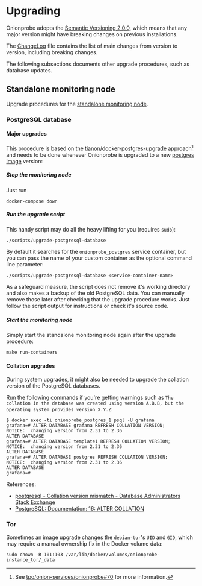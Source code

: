# Upgrading

Onionprobe adopts the [Semantic Versioning 2.0.0][], which means that any major
version might have breaking changes on previous installations.

The [ChangeLog][] file contains the list of main changes from version to version, including
breaking changes.

The following subsections documents other upgrade procedures, such as database updates.

[Semantic Versioning 2.0.0]: https://semver.org/spec/v2.0.0.html
[ChangeLog]: https://gitlab.torproject.org/tpo/onion-services/onionprobe/-/blob/main/ChangeLog.md

## Standalone monitoring node

Upgrade procedures for the [standalone monitoring node](standalone.md).

[PostgreSQL]: https://postgresql.org

### PostgreSQL database

#### Major upgrades

This procedure is based on the [tianon/docker-postgres-upgrade][]
approach[^docker-postgres-upgrade] and needs to be done whenever Onionprobe is
upgraded to a new [postgres image][] version:

##### Stop the monitoring node

Just run

    docker-compose down

##### Run the upgrade script

This handy script may do all the heavy lifting for you (requires `sudo`):

    ./scripts/upgrade-postgresql-database

By default it searches for the `onionprobe_postgres` service container, but
you can pass the name of your custom container as the optional command line
parameter:

    ./scripts/upgrade-postgresql-database <service-container-name>

As a safeguard measure, the script does not remove it's working directory and
also makes a backup of the old PostgreSQL data. You can manually remove those
later after checking that the upgrade procedure works. Just follow the script
output for instructions or check it's source code.

##### Start the monitoring node

Simply start the standalone monitoring node again after the upgrade procedure:

    make run-containers

[tianon/docker-postgres-upgrade]: https://github.com/tianon/docker-postgres-upgrade
[tpo/onion-services/onionprobe#70]: https://gitlab.torproject.org/tpo/onion-services/onionprobe/-/issues/70
[postgres image]: https://hub.docker.com/_/postgres
[^docker-postgres-upgrade]: See [tpo/onion-services/onionprobe#70][] for more information.

#### Collation upgrades

During system upgrades, it might also be needed to upgrade the collation
version of the PostgreSQL databases.

Run the following commands if you're getting warnings such as `The collation in
the database was created using version A.B.B, but the operating system provides
version X.Y.Z`:

    $ docker exec -ti onionprobe_postgres_1 psql -U grafana
    grafana=# ALTER DATABASE grafana REFRESH COLLATION VERSION;
    NOTICE:  changing version from 2.31 to 2.36
    ALTER DATABASE
    grafana=# ALTER DATABASE template1 REFRESH COLLATION VERSION;
    NOTICE:  changing version from 2.31 to 2.36
    ALTER DATABASE
    grafana=# ALTER DATABASE postgres REFRESH COLLATION VERSION;
    NOTICE:  changing version from 2.31 to 2.36
    ALTER DATABASE
    grafana=#

References:

* [postgresql - Collation version mismatch - Database Administrators Stack Exchange](https://dba.stackexchange.com/questions/324649/collation-version-mismatch)
* [PostgreSQL: Documentation: 16: ALTER COLLATION](https://www.postgresql.org/docs/current/sql-altercollation.html)

### Tor

Sometimes an image upgrade changes the `debian-tor`'s `UID` and `GID`, which
may require a manual ownership fix in the Docker volume data:

    sudo chown -R 101:103 /var/lib/docker/volumes/onionprobe-instance_tor/_data
